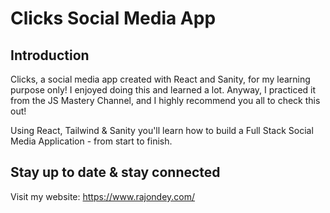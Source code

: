 # Clicks Social Media App


## Introduction
Clicks, a social media app created with React and Sanity, for my learning purpose only! I enjoyed doing this and learned a lot. Anyway, I practiced it from the JS Mastery Channel, and I highly recommend you all to check this out!

Using React, Tailwind & Sanity you'll learn how to build a Full Stack Social Media Application - from start to finish.

## Stay up to date & stay connected
Visit my website: https://www.rajondey.com/
